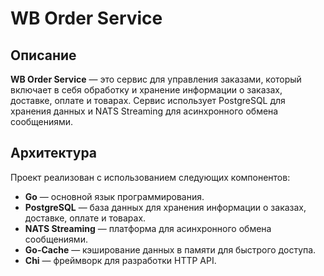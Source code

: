 # WB Order Service

## Описание

**WB Order Service** — это сервис для управления заказами, который включает в себя обработку и хранение информации о заказах, доставке, оплате и товарах. Сервис использует PostgreSQL для хранения данных и NATS Streaming для асинхронного обмена сообщениями.

## Архитектура

Проект реализован с использованием следующих компонентов:
- **Go** — основной язык программирования.
- **PostgreSQL** — база данных для хранения информации о заказах, доставке, оплате и товарах.
- **NATS Streaming** — платформа для асинхронного обмена сообщениями.
- **Go-Cache** — кэширование данных в памяти для быстрого доступа.
- **Сhi** — фреймворк для разработки HTTP API.
